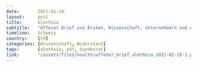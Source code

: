 ```yaml
---
date:       2021-02-10
layout:     post
title:      Aletheia
subtitle:   "Offener Brief von Ärzten, Wissenschaft, Unternehmern und Angehörigen der Gesundheitsberufe der Schweiz."
timeline:   Schweiz
country:    [CH]
categories: [Wissenschaft, Widerstand]
tags:       [aletheia, pdf, bundesrat]
link:       "/assets/files/health/offener_brief_aletheia_2021-02-10-1.pdf"
---
```

<object data="{{ page.link }}" style='height:calc(100vh - 400px); width: 100%' type='application/pdf'></object>
